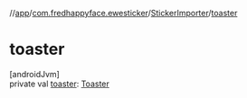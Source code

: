 //[app](../../../index.md)/[com.fredhappyface.ewesticker](../index.md)/[StickerImporter](index.md)/[toaster](toaster.md)

# toaster

[androidJvm]\
private val [toaster](toaster.md): [Toaster](../-toaster/index.md)
